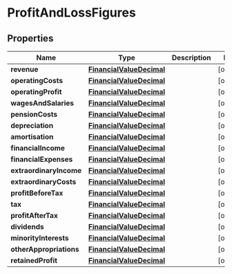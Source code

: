 
# ProfitAndLossFigures

## Properties
Name | Type | Description | Notes
------------ | ------------- | ------------- | -------------
**revenue** | [**FinancialValueDecimal**](FinancialValueDecimal.md) |  |  [optional]
**operatingCosts** | [**FinancialValueDecimal**](FinancialValueDecimal.md) |  |  [optional]
**operatingProfit** | [**FinancialValueDecimal**](FinancialValueDecimal.md) |  |  [optional]
**wagesAndSalaries** | [**FinancialValueDecimal**](FinancialValueDecimal.md) |  |  [optional]
**pensionCosts** | [**FinancialValueDecimal**](FinancialValueDecimal.md) |  |  [optional]
**depreciation** | [**FinancialValueDecimal**](FinancialValueDecimal.md) |  |  [optional]
**amortisation** | [**FinancialValueDecimal**](FinancialValueDecimal.md) |  |  [optional]
**financialIncome** | [**FinancialValueDecimal**](FinancialValueDecimal.md) |  |  [optional]
**financialExpenses** | [**FinancialValueDecimal**](FinancialValueDecimal.md) |  |  [optional]
**extraordinaryIncome** | [**FinancialValueDecimal**](FinancialValueDecimal.md) |  |  [optional]
**extraordinaryCosts** | [**FinancialValueDecimal**](FinancialValueDecimal.md) |  |  [optional]
**profitBeforeTax** | [**FinancialValueDecimal**](FinancialValueDecimal.md) |  |  [optional]
**tax** | [**FinancialValueDecimal**](FinancialValueDecimal.md) |  |  [optional]
**profitAfterTax** | [**FinancialValueDecimal**](FinancialValueDecimal.md) |  |  [optional]
**dividends** | [**FinancialValueDecimal**](FinancialValueDecimal.md) |  |  [optional]
**minorityInterests** | [**FinancialValueDecimal**](FinancialValueDecimal.md) |  |  [optional]
**otherAppropriations** | [**FinancialValueDecimal**](FinancialValueDecimal.md) |  |  [optional]
**retainedProfit** | [**FinancialValueDecimal**](FinancialValueDecimal.md) |  |  [optional]



